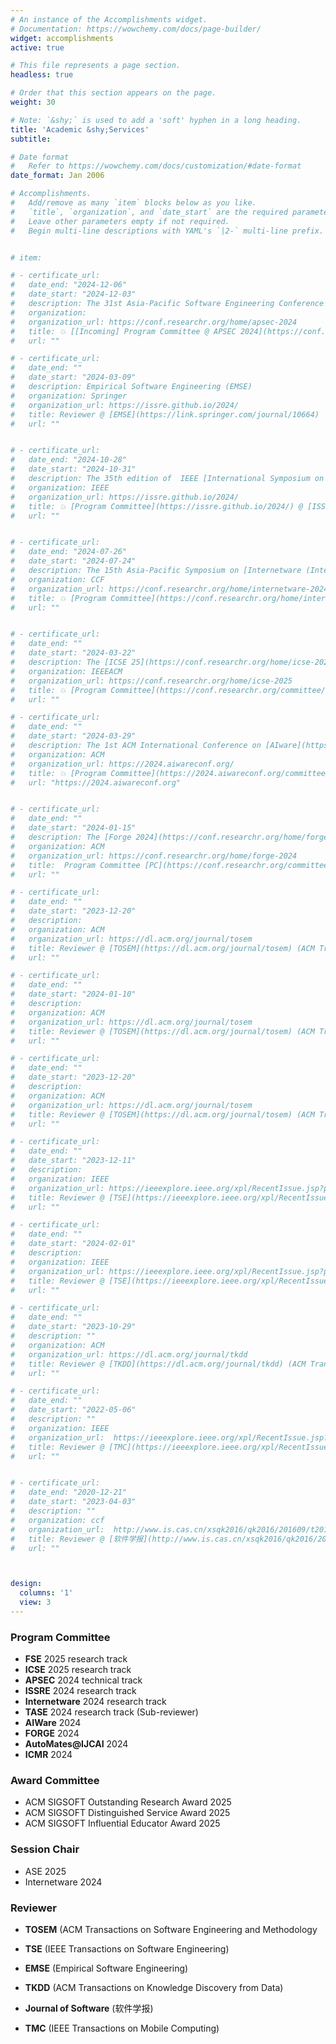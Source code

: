 ```yaml
---
# An instance of the Accomplishments widget.
# Documentation: https://wowchemy.com/docs/page-builder/
widget: accomplishments
active: true

# This file represents a page section.
headless: true

# Order that this section appears on the page.
weight: 30

# Note: `&shy;` is used to add a 'soft' hyphen in a long heading.
title: 'Academic &shy;Services'
subtitle: 

# Date format
#   Refer to https://wowchemy.com/docs/customization/#date-format
date_format: Jan 2006

# Accomplishments.
#   Add/remove as many `item` blocks below as you like.
#   `title`, `organization`, and `date_start` are the required parameters.
#   Leave other parameters empty if not required.
#   Begin multi-line descriptions with YAML's `|2-` multi-line prefix.


# item:

# - certificate_url: 
#   date_end: "2024-12-06"
#   date_start: "2024-12-03"
#   description: The 31st Asia-Pacific Software Engineering Conference (APSEC 2024) (https://conf.researchr.org/home/apsec-2024)
#   organization: 
#   organization_url: https://conf.researchr.org/home/apsec-2024
#   title: 💥 [[Incoming] Program Committee @ APSEC 2024](https://conf.researchr.org/committee/apsec-2024/apsec-2024-technical-track-program-committee) technical track
#   url: ""

# - certificate_url: 
#   date_end: ""
#   date_start: "2024-03-09"
#   description: Empirical Software Engineering (EMSE)
#   organization: Springer
#   organization_url: https://issre.github.io/2024/
#   title: Reviewer @ [EMSE](https://link.springer.com/journal/10664)
#   url: ""


# - certificate_url: 
#   date_end: "2024-10-28"
#   date_start: "2024-10-31"
#   description: The 35th edition of  IEEE [International Symposium on Software Reliability Engineering (ISSRE)](https://issre.github.io/2024/) 2024, will be held in Tsukuba, Japan, from October 28th to 31st.
#   organization: IEEE
#   organization_url: https://issre.github.io/2024/
#   title: 💥 [Program Committee](https://issre.github.io/2024/) @ [ISSRE 2024](https://conf.researchr.org/home/internetware-2024) resesarch track
#   url: ""


# - certificate_url: 
#   date_end: "2024-07-26"
#   date_start: "2024-07-24"
#   description: The 15th Asia-Pacific Symposium on [Internetware (Internetware 2024)](https://conf.researchr.org/home/internetware-2024) will take place in Macao, China on 24 – 26 July 2024.
#   organization: CCF
#   organization_url: https://conf.researchr.org/home/internetware-2024
#   title: 💥 [Program Committee](https://conf.researchr.org/home/internetware-2024) @ [Internetware 2024](https://conf.researchr.org/home/internetware-2024) resesarch track
#   url: ""


# - certificate_url: 
#   date_end: ""
#   date_start: "2024-03-22"
#   description: The [ICSE 25](https://conf.researchr.org/home/icse-2025) will be held April 26-May 4 2025 in Ottawa. Core conference days will be Wednesday April 30 to Friday May 2.
#   organization: IEEEACM
#   organization_url: https://conf.researchr.org/home/icse-2025
#   title: 💥 [Program Committee](https://conf.researchr.org/committee/icse-2025/icse-2025-research-track-research-track) @ [ICSE 25](https://conf.researchr.org/home/icse-2025) (The International Conference on Software Engineering) resesarch track
#   url: ""

# - certificate_url: 
#   date_end: ""
#   date_start: "2024-03-29"
#   description: The 1st ACM International Conference on [AIware](https://2024.aiwareconf.org) will be hosted on July 15th-16th, 2024, at Porto de Galinhas, Brazil, co-located with FSE'24.
#   organization: ACM
#   organization_url: https://2024.aiwareconf.org/
#   title: 💥 [Program Committee](https://2024.aiwareconf.org/committee/aiware-2024-papers-program-committee) @ [AIWare](https://2024.aiwareconf.org) (AI-powered software)
#   url: "https://2024.aiwareconf.org"


# - certificate_url: 
#   date_end: ""
#   date_start: "2024-01-15"
#   description: The [Forge 2024](https://conf.researchr.org/home/forge-2024) will be held on Sunday, April 14, 2024, in Lisbon, Portugal. Co-located with **ICSE 2024**. 
#   organization: ACM
#   organization_url: https://conf.researchr.org/home/forge-2024
#   title:  Program Committee [PC](https://conf.researchr.org/committee/forge-2024/forge-2024-papers-program-committee) @ [FORGE 24](https://conf.researchr.org/home/forge-2024) (Foundation Models and Software Engineering)
#   url: ""

# - certificate_url: 
#   date_end: ""
#   date_start: "2023-12-20"
#   description: 
#   organization: ACM
#   organization_url: https://dl.acm.org/journal/tosem
#   title: Reviewer @ [TOSEM](https://dl.acm.org/journal/tosem) (ACM Transactions on Software Engineering and Methodology
#   url: ""

# - certificate_url: 
#   date_end: ""
#   date_start: "2024-01-10"
#   description: 
#   organization: ACM
#   organization_url: https://dl.acm.org/journal/tosem
#   title: Reviewer @ [TOSEM](https://dl.acm.org/journal/tosem) (ACM Transactions on Software Engineering and Methodology
#   url: ""

# - certificate_url: 
#   date_end: ""
#   date_start: "2023-12-20"
#   description: 
#   organization: ACM
#   organization_url: https://dl.acm.org/journal/tosem
#   title: Reviewer @ [TOSEM](https://dl.acm.org/journal/tosem) (ACM Transactions on Software Engineering and Methodology
#   url: ""

# - certificate_url: 
#   date_end: ""
#   date_start: "2023-12-11"
#   description: 
#   organization: IEEE
#   organization_url: https://ieeexplore.ieee.org/xpl/RecentIssue.jsp?punumber=32
#   title: Reviewer @ [TSE](https://ieeexplore.ieee.org/xpl/RecentIssue.jsp?punumber=32) (IEEE Transactions on Software Engineering)
#   url: ""

# - certificate_url: 
#   date_end: ""
#   date_start: "2024-02-01"
#   description: 
#   organization: IEEE
#   organization_url: https://ieeexplore.ieee.org/xpl/RecentIssue.jsp?punumber=32
#   title: Reviewer @ [TSE](https://ieeexplore.ieee.org/xpl/RecentIssue.jsp?punumber=32) (IEEE Transactions on Software Engineering)
#   url: ""

# - certificate_url: 
#   date_end: ""
#   date_start: "2023-10-29"
#   description: ""
#   organization: ACM
#   organization_url: https://dl.acm.org/journal/tkdd
#   title: Reviewer @ [TKDD](https://dl.acm.org/journal/tkdd) (ACM Transactions on Knowledge Discovery from Data)
#   url: ""

# - certificate_url: 
#   date_end: ""
#   date_start: "2022-05-06"
#   description: ""
#   organization: IEEE
#   organization_url:  https://ieeexplore.ieee.org/xpl/RecentIssue.jsp?punumber=7755
#   title: Reviewer @ [TMC](https://ieeexplore.ieee.org/xpl/RecentIssue.jsp?punumber=7755) (IEEE Transactions on Mobile Computing)
#   url: ""


# - certificate_url: 
#   date_end: "2020-12-21"
#   date_start: "2023-04-03"
#   description: ""
#   organization: ccf
#   organization_url:  http://www.is.cas.cn/xsqk2016/qk2016/201609/t20160929_4671003.html
#   title: Reviewer @ [软件学报](http://www.is.cas.cn/xsqk2016/qk2016/201609/t20160929_4671003.html) (Journal of Software)
#   url: ""



design:
  columns: '1' 
  view: 3
---
```




### **Program Committee**
- **FSE** 2025 research track
- **ICSE** 2025 research track
- **APSEC** 2024 technical track
- **ISSRE** 2024 research track
- **Internetware** 2024 research track
- **TASE** 2024 research track (Sub-reviewer)
- **AIWare** 2024 
- **FORGE** 2024
- **AutoMates@IJCAI** 2024
- **ICMR** 2024

### **Award Committee**
- ACM SIGSOFT Outstanding Research Award 2025
- ACM SIGSOFT Distinguished Service Award 2025
- ACM SIGSOFT Influential Educator Award 2025

### **Session Chair**
- ASE 2025 
- Internetware 2024


### **Reviewer**

- **TOSEM** (ACM Transactions on Software Engineering and Methodology

- **TSE** (IEEE Transactions on Software Engineering)

- **EMSE** (Empirical Software Engineering)

- **TKDD** (ACM Transactions on Knowledge Discovery from Data)

- **Journal of Software** (软件学报)

- **TMC** (IEEE Transactions on Mobile Computing)


  
